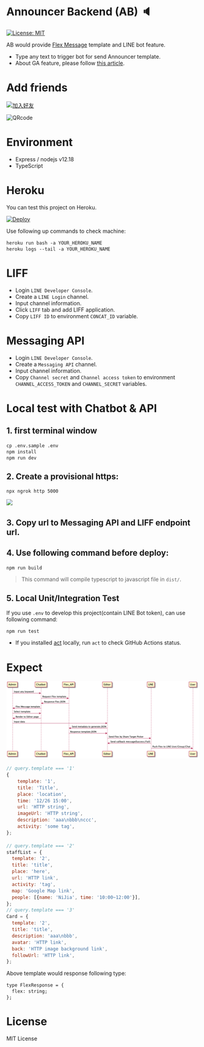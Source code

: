 # Announcer Backend (AB) 🔈

[![License: MIT](https://img.shields.io/badge/License-MIT-blue.svg)](https://opensource.org/licenses/MIT)

AB would provide [Flex Message](https://developers.line.biz/en/docs/messaging-api/using-flex-messages/) template and LINE bot feature.

- Type any text to trigger bot for send Announcer template.
- About GA feature, please follow [this article](https://taichunmin.idv.tw/blog/2020-04-28-lintbot-google-analytics.html).

# Add friends

<a href="https://line.me/R/ti/p/%40608zklsi"><img height="50" border="0" alt="加入好友" src="https://scdn.line-apps.com/n/line_add_friends/btn/zh-Hant.png"></a>

<img height="200" border="0" alt="QRcode" src="https://qr-official.line.me/sid/L/608zklsi.png">

# Environment

- Express / nodejs v12.18
- TypeScript

# Heroku

You can test this project on Heroku.

[![Deploy](https://www.herokucdn.com/deploy/button.svg)](https://heroku.com/deploy)

Use following up commands to check machine:

```
heroku run bash -a YOUR_HEROKU_NAME
heroku logs --tail -a YOUR_HEROKU_NAME
```

# LIFF

- Login `LINE Developer Console`.
- Create a `LINE Login` channel.
- Input channel information.
- Click `LIFF` tab and add LIFF application.
- Copy `LIFF ID` to environment `CONCAT_ID` variable.

# Messaging API

- Login `LINE Developer Console`.
- Create a `Messaging API` channel.
- Input channel information.
- Copy `Channel secret` and `Channel access token` to environment `CHANNEL_ACCESS_TOKEN` and `CHANNEL_SECRET` variables.

# Local test with Chatbot & API

## 1. first terminal window

```
cp .env.sample .env
npm install
npm run dev
```

## 2. Create a provisional https:

```
npx ngrok http 5000
```

![](https://i.imgur.com/azVdG8j.png)

## 3. Copy url to Messaging API and LIFF endpoint url.

## 4. Use following command before deploy:

```
npm run build
```

> This command will compile typescript to javascript file in `dist/`.


## 5. Local Unit/Integration Test

If you use `.env` to develop this project(contain LINE Bot token), can use following command:

```
npm run test
```

- If you installed [act](https://github.com/nektos/act) locally, run `act` to check GitHub Actions status.

# Expect

![](https://github.com/louis70109/Announcer/blob/463868113c4710cdeca16a1a728fdc1fa7fb8ac9/readme_img/http_request.png)

```javascript
// query.template === '1'
{
    template: '1',
    title: 'Title',
    place: 'location',
    time: '12/26 15:00',
    url: 'HTTP string',
    imageUrl: 'HTTP string',
    description: 'aaa\nbbb\nccc',
    activity: 'some tag',
};

// query.template === '2'
staffList = {
  template: '2',
  title: 'title',
  place: 'here',
  url: 'HTTP link',
  activity: 'tag',
  map: 'Google Map link',
  people: [{name: 'NiJia', time: '10:00~12:00'}],
};
// query.template === '3'
Card = {
  template: '2',
  title: 'title',
  description: 'aaa\nbbb',
  avatar: 'HTTP link',
  back: 'HTTP image background link',
  followUrl: 'HTTP link',
};
```

Above template would response following type:

```
type FlexResponse = {
  flex: string;
};
```

# License

MIT License
